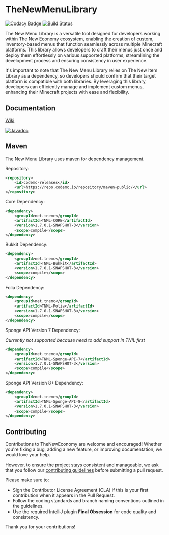 # TheNewMenuLibrary

[![Codacy Badge](https://app.codacy.com/project/badge/Grade/a4759b6313274de3b27108c0de5987fd)](https://www.codacy.com/gh/TheNewEconomy/TNML/dashboard?utm_source=github.com&amp;utm_medium=referral&amp;utm_content=TheNewEconomy/TNML&amp;utm_campaign=Badge_Grade)
[![Build Status](https://ci.codemc.io/job/creatorfromhell/job/TheNewMenuLibrary/badge/icon)](https://ci.codemc.io/job/creatorfromhell/job/TheNewMenuLibrary/)

The New Menu Library is a versatile tool designed for developers working within The New Economy
ecosystem, enabling the creation of custom, inventory-based menus that function seamlessly across
multiple Minecraft platforms. This library allows developers to craft their menus just once and
deploy them effortlessly on various supported platforms, streamlining the development process and
ensuring consistency in user experience.

It's important to note that The New Menu Library relies on The New Item Library as a dependency, so
developers should confirm that their target platform is compatible with both libraries. By
leveraging this library, developers can efficiently manage and implement custom menus, enhancing
their Minecraft projects with ease and flexibility.

## Documentation

[Wiki](https://github.com/TheNewEconomy/TNML/wiki/)

[![Javadoc](https://img.shields.io/badge/JavaDoc-Online-green)](https://theneweconomy.github.io/TNML/javadoc/)

## Maven

The New Menu Library uses maven for dependency management.

Repository:

```XML
<repository>
    <id>codemc-releases</id>
    <url>https://repo.codemc.io/repository/maven-public/</url>
</repository>
```

Core Dependency:

```XML
<dependency>
    <groupId>net.tnemc</groupId>
    <artifactId>TNML-CORE</artifactId>
    <version>1.7.0.1-SNAPSHOT-3</version>
    <scope>compile</scope>
</dependency>
```

Bukkit Dependency:

```XML
<dependency>
    <groupId>net.tnemc</groupId>
    <artifactId>TNML-Bukkit</artifactId>
    <version>1.7.0.1-SNAPSHOT-3</version>
    <scope>compile</scope>
</dependency>
```

Folia Dependency:

```XML
<dependency>
    <groupId>net.tnemc</groupId>
    <artifactId>TNML-Folia</artifactId>
    <version>1.7.0.1-SNAPSHOT-3</version>
    <scope>compile</scope>
</dependency>
```

Sponge API Version 7 Dependency:

*Currently not supported because need to add support in TNIL first*

```XML
<dependency>
    <groupId>net.tnemc</groupId>
    <artifactId>TNML-Sponge-API-7</artifactId>
    <version>1.7.0.1-SNAPSHOT-3</version>
    <scope>compile</scope>
</dependency>
```

Sponge API Version 8+ Dependency:

```XML
<dependency>
    <groupId>net.tnemc</groupId>
    <artifactId>TNML-Sponge-API-8</artifactId>
    <version>1.7.0.1-SNAPSHOT-3</version>
    <scope>compile</scope>
</dependency>
```

## Contributing

Contributions to TheNewEconomy are welcome and encouraged! Whether you're fixing a bug, adding a new
feature, or improving documentation, we would love your help.

However, to ensure the project stays consistent and manageable, we ask that you follow
our [contributing guidelines](.contributing/contributing.md) before submitting a pull request.

Please make sure to:

- Sign the Contributor License Agreement (CLA) if this is your first contribution when it appears in
  the Pull Request.
- Follow the coding standards and branch naming conventions outlined in the guidelines.
- Use the required IntelliJ plugin **Final Obsession** for code quality and consistency.

Thank you for your contributions!
